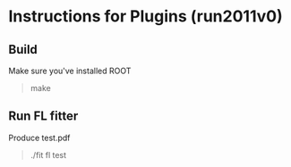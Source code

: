 # Instructions for Plugins (run2011v0) 

## Build 

Make sure you've installed ROOT 
> make

## Run FL fitter

Produce test.pdf 

> ./fit fl test 






 
